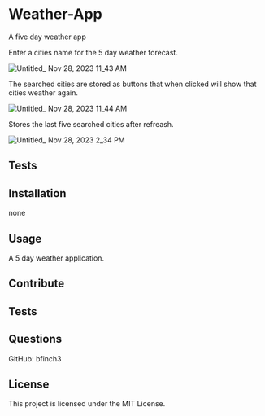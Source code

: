 # Weather-App
A five day weather app

Enter a cities name for the 5 day weather forecast.

![Untitled_ Nov 28, 2023 11_43 AM](https://github.com/Bfinch3/Weather-App/assets/144380049/dce4ecd6-b170-45d7-a3ab-b8b62826695f)

The searched cities are stored as buttons that when clicked will show that cities weather again.

![Untitled_ Nov 28, 2023 11_44 AM](https://github.com/Bfinch3/Weather-App/assets/144380049/e4eac36a-6b51-48fb-a667-38b4d860110e)

Stores the last five searched cities after refreash.

![Untitled_ Nov 28, 2023 2_34 PM](https://github.com/Bfinch3/Weather-App/assets/144380049/02388871-1fc3-4548-a438-bc13f863c25f)


## Tests

## Installation
none

## Usage
A 5 day weather application.

## Contribute
## Tests
## Questions

GitHub: bfinch3
## License
This project is licensed under the MIT License.
